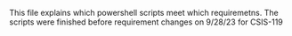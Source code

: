 This file explains which powershell scripts meet which requiremetns. The scripts were finished before requirement changes on 9/28/23 for CSIS-119
